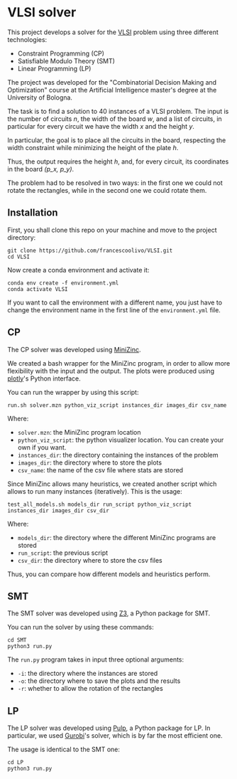 # VLSI solver

This project develops a solver for the [VLSI](https://en.wikipedia.org/wiki/Very_Large_Scale_Integration) problem using three different technologies:
- Constraint Programming (CP)
- Satisfiable Modulo Theory (SMT)
- Linear Programming (LP)

The project was developed for the "Combinatorial Decision Making and Optimization" course at the Artificial Intelligence master's degree at the University of Bologna. 

The task is to find a solution to 40 instances of a VLSI problem. The input is the number of circuits *n*, the width of the board *w*, and a list of circuits, in particular for every circuit we have the width *x* and the height *y*.

In particular, the goal is to place all the circuits in the board, respecting the width constraint while minimizing the height of the plate *h*.

Thus, the output requires the height *h*, and, for every circuit, its coordinates in the board *(p_x, p_y)*.

The problem had to be resolved in two ways: in the first one we could not rotate the rectangles, while in the second one we could rotate them.

## Installation

First, you shall clone this repo on your machine and move to the project directory:
```shell
git clone https://github.com/francescoolivo/VLSI.git
cd VLSI
```

Now create a conda environment and activate it:
```shell
conda env create -f environment.yml
conda activate VLSI
```

If you want to call the environment with a different name, you just have to change the environment name in the first line of the `environment.yml` file.

## CP

The CP solver was developed using [MiniZinc](https://www.minizinc.org/).

We created a bash wrapper for the MiniZinc program, in order to allow more flexibility with the input and the output. The plots were produced using [plotly](https://plotly.com/)'s Python interface.

You can run the wrapper by using this script:
```shell
run.sh solver.mzn python_viz_script instances_dir images_dir csv_name
```

Where:
- `solver.mzn`: the MiniZinc program location
- `python_viz_script`: the python visualizer location. You can create your own if you want.
- `instances_dir`: the directory containing the instances of the problem
- `images_dir`: the directory where to store the plots
- `csv_name`: the name of the csv file where stats are stored

Since MiniZinc allows many heuristics, we created another script which allows to run many instances (iteratively). This is the usage:
```shell
test_all_models.sh models_dir run_script python_viz_script instances_dir images_dir csv_dir
```

Where:
- `models_dir`: the directory where the different MiniZinc programs are stored
- `run_script`: the previous script
- `csv_dir`: the directory where to store the csv files

Thus, you can compare how different models and heuristics perform.

## SMT

The SMT solver was developed using [Z3](https://github.com/z3prover/z3), a Python package for SMT.

You can run the solver by using these commands:
```shell
cd SMT
python3 run.py
```

The `run.py` program takes in input three optional arguments:
- `-i`: the directory where the instances are stored
- `-o`: the directory where to save the plots and the results
- `-r`: whether to allow the rotation of the rectangles

## LP

The LP solver was developed using [Pulp](https://coin-or.github.io/pulp/), a Python package for LP. In particular, we used [Gurobi](https://www.gurobi.com/)'s solver, which is by far the most efficient one.

The usage is identical to the SMT one:
```shell
cd LP
python3 run.py
```